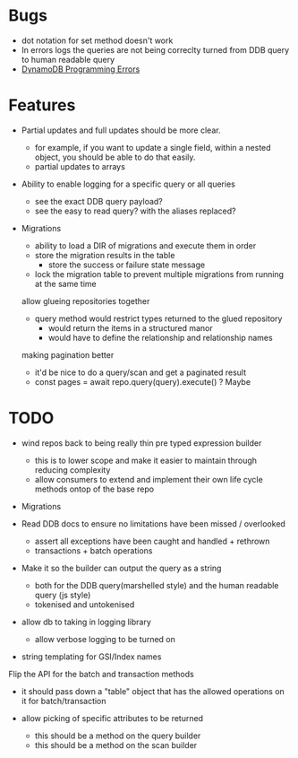 
# Bugs
  * dot notation for set method doesn't work
  * In errors logs the queries are not being correclty turned from DDB query to human readable query
  * [DynamoDB Programming Errors](https://docs.aws.amazon.com/amazondynamodb/latest/developerguide/Programming.Errors.html)
# Features
  * Partial updates and full updates should be more clear.
    * for example, if you want to update a single field, within a nested object, you should be able to do that easily.
    * partial updates to arrays
  * Ability to enable logging for a specific query or all queries
    * see the exact DDB query payload?
    * see the easy to read query? with the aliases replaced?
  * Migrations
    * ability to load a DIR of migrations and execute them in order
    * store the migration results in the table
      * store the success or failure state message
    * lock the migration table to prevent multiple migrations from running at the same time

    allow glueing repositories together
      * query method would restrict types returned to the glued repository
         * would return the items in a structured manor
         * would have to define the relationship and relationship names

    making pagination better
      * it'd be nice to do a query/scan and get a paginated result
      * const pages = await repo.query(query).execute() ? Maybe

# TODO
* wind repos back to being really thin pre typed expression builder
  * this is to lower scope and make it easier to maintain through reducing complexity
  * allow consumers to extend and implement their own life cycle methods ontop of the base repo

* Migrations

* Read DDB docs to ensure no limitations have been missed / overlooked
  * assert all exceptions have been caught and handled + rethrown
  * transactions + batch operations

* Make it so the builder can output the query as a string
  * both for the DDB query(marshelled style) and the human readable query (js style)
  * tokenised and untokenised

* allow db to taking in logging library
  * allow verbose logging to be turned on

* string templating for GSI/Index names


Flip the API for the batch and transaction methods
* it should pass down a "table" object that has the allowed operations on it for batch/transaction

* allow picking of specific attributes to be returned
  * this should be a method on the query builder
  * this should be a method on the scan builder

